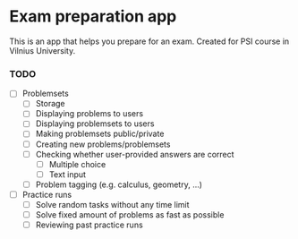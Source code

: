 # Exam preparation app
This is an app that helps you prepare for an exam. Created for PSI course in Vilnius University.

### TODO
- [ ] Problemsets
    - [ ] Storage
    - [ ] Displaying problems to users
    - [ ] Displaying problemsets to users
    - [ ] Making problemsets public/private
    - [ ] Creating new problems/problemsets
    - [ ] Checking whether user-provided answers are correct
        - [ ] Multiple choice
        - [ ] Text input
    - [ ] Problem tagging (e.g. calculus, geometry, ...)
- [ ] Practice runs
    - [ ] Solve random tasks without any time limit
    - [ ] Solve fixed amount of problems as fast as possible
    - [ ] Reviewing past practice runs
